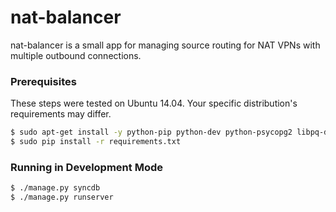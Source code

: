 # nat-balancer

nat-balancer is a small app for managing source routing for NAT VPNs with multiple outbound connections.

### Prerequisites

These steps were tested on Ubuntu 14.04. Your specific distribution's requirements may differ.

```sh
$ sudo apt-get install -y python-pip python-dev python-psycopg2 libpq-dev libmysqlclient-dev
$ sudo pip install -r requirements.txt
```

### Running in Development Mode

```sh
$ ./manage.py syncdb
$ ./manage.py runserver
```
